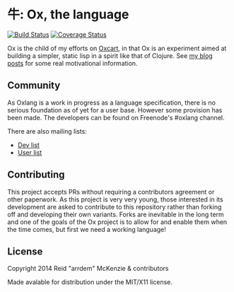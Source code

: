 # 牛: Ox, the language

[![Build Status](https://travis-ci.org/ox-lang/ox.svg?branch=master)](https://travis-ci.org/ox-lang/ox)
[![Coverage Status](https://coveralls.io/repos/ox-lang/ox/badge.png?branch=master)](https://coveralls.io/r/ox-lang/ox?branch=master)


Ox is the child of my efforts on [Oxcart](https://github.com/oxlang/oxcart), in that Ox is an experiment aimed at building a simpler, static lisp in a spirit like that of Clojure.
See [my blog posts](http://arrdem.com/2014/09/10/ox:_a_preface/) for some real motivational information.

## Community

As Oxlang is a work in progress as a language specification, there is no serious foundation as of yet for a user base.
However some provision has been made.
The developers can be found on Freenode's #oxlang channel.

There are also mailing lists:

- [Dev list](http://librelist.com/browser/oxlang.dev/)
- [User list](http://librelist.com/browser/oxlang.general/)

## Contributing

This project accepts PRs without requiring a contributors agreement or other paperwork.
As this project is very very young, those interested in its development are asked to contribute to this repository rather than forking off and developing their own variants.
Forks are inevitable in the long term and one of the goals of the Ox project is to allow for and enable them when the time comes, but first we need a working language!

## License

Copyright 2014 Reid "arrdem" McKenzie & contributors

Made avalable for distribution under the MIT/X11 license.
